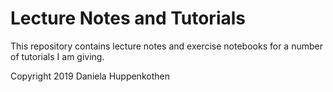 # Lecture Notes and Tutorials

This repository contains lecture notes and exercise notebooks for a number of tutorials I am giving.

Copyright 2019 Daniela Huppenkothen
